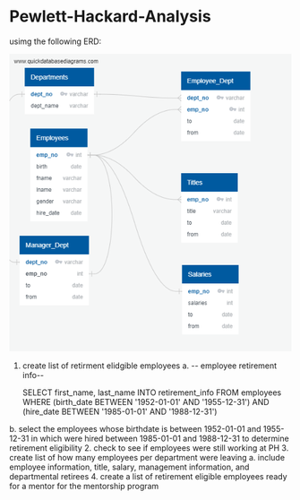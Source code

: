 # Pewlett-Hackard-Analysis
usimg the following ERD:

![EmployeeDB](https://github.com/edyeh1991/Pewlett-Hackard-Analysis/blob/master/EmployeeDB.png)
1. create list of retirment elidgible employees
  a. -- employee retirement info--
    
    SELECT first_name, last_name
    INTO retirement_info
    FROM employees
    WHERE (birth_date BETWEEN '1952-01-01' AND '1955-12-31')
    AND (hire_date BETWEEN '1985-01-01' AND '1988-12-31')
    
  b. select the employees whose birthdate is between 1952-01-01 and 1955-12-31 in which were hired between 1985-01-01 and 1988-12-31 to determine retirement eligibility
2. check to see if employees were still working at PH
3. create list of how many employees per department were leaving
  a. include employee information, title, salary, management information, and departmental retirees
 4. create a list of retirement eligible employees ready for a mentor for the mentorship program
  
